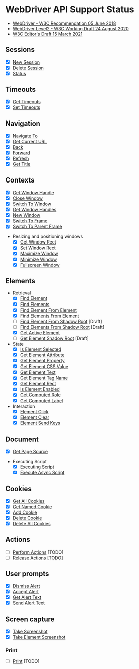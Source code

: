 # WebDriver API Support Status

- [WebDriver - W3C Recommendation 05 June 2018](https://www.w3.org/TR/webdriver1/)
- [WebDriver Level2 - W3C Working Draft 24 August 2020](https://www.w3.org/TR/webdriver2/)
- [W3C Editor's Draft 15 March 2021](https://w3c.github.io/webdriver/)

## Sessions

- [x] [New Session](https://www.w3.org/TR/webdriver/#new-session)
- [x] [Delete Session](https://www.w3.org/TR/webdriver/#delete-session)
- [x] [Status](https://www.w3.org/TR/webdriver/#status)

## Timeouts

- [x] [Get Timeouts](https://www.w3.org/TR/webdriver/#get-timeouts)
- [x] [Set Timeouts](https://www.w3.org/TR/webdriver/#set-timeouts)

## Navigation

- [x] [Navigate To](https://www.w3.org/TR/webdriver/#navigate-to)
- [x] [Get Current URL](https://www.w3.org/TR/webdriver/#get-current-url)
- [x] [Back](https://www.w3.org/TR/webdriver/#back)
- [x] [Forward](https://www.w3.org/TR/webdriver/#forward)
- [x] [Refresh](https://www.w3.org/TR/webdriver/#refresh)
- [x] [Get Title](https://www.w3.org/TR/webdriver/#get-title)

## Contexts

- [x] [Get Window Handle](https://www.w3.org/TR/webdriver/#get-window-handle)
- [x] [Close Window](https://www.w3.org/TR/webdriver/#close-window)
- [x] [Switch To Window](https://www.w3.org/TR/webdriver/#switch-to-window)
- [x] [Get Window Handles](https://www.w3.org/TR/webdriver/#get-window-handles)
- [x] [New Window](https://www.w3.org/TR/webdriver/#new-window)
- [x] [Switch To Frame](https://www.w3.org/TR/webdriver/#switch-to-frame)
- [x] [Switch To Parent Frame](https://www.w3.org/TR/webdriver/#switch-to-parent-frame)
- Resizing and positioning windows
  - [x] [Get Window Rect](https://www.w3.org/TR/webdriver/#get-window-rect)
  - [x] [Set Window Rect](https://www.w3.org/TR/webdriver/#set-window-rect)
  - [x] [Maximize Window](https://www.w3.org/TR/webdriver/#maximize-window)
  - [x] [Minimize Window](https://www.w3.org/TR/webdriver/#minimize-window)
  - [x] [Fullscreen Window](https://www.w3.org/TR/webdriver/#fullscreen-window)

## Elements

- Retrieval
  - [x] [Find Element](https://www.w3.org/TR/webdriver/#find-element)
  - [x] [Find Elements](https://www.w3.org/TR/webdriver/#find-elements)
  - [x] [Find Element From Element](https://www.w3.org/TR/webdriver/#find-element-from-element)
  - [x] [Find Elements From Element](https://www.w3.org/TR/webdriver/#find-elements-from-element)
  - [ ] [Find Element From Shadow Root](https://w3c.github.io/webdriver/#find-element-from-shadow-root) [Draft]
  - [ ] [Find Elements From Shadow Root](https://w3c.github.io/webdriver/#find-elements-from-shadow-root) [Draft]
  - [x] [Get Active Element](https://www.w3.org/TR/webdriver/#get-active-element)
  - [ ] [Get Element Shadow Root](https://w3c.github.io/webdriver/#get-element-shadow-root) [Draft]
- State
  - [x] [Is Element Selected](https://www.w3.org/TR/webdriver/#is-element-selected)
  - [x] [Get Element Attribute](https://www.w3.org/TR/webdriver/#get-element-attribute)
  - [x] [Get Element Property](https://www.w3.org/TR/webdriver/#get-element-property)
  - [x] [Get Element CSS Value](https://www.w3.org/TR/webdriver/#get-element-css-value)
  - [x] [Get Element Text](https://www.w3.org/TR/webdriver/#get-element-text)
  - [x] [Get Element Tag Name](https://www.w3.org/TR/webdriver/#get-element-tag-name)
  - [x] [Get Element Rect](https://www.w3.org/TR/webdriver/#get-element-rect)
  - [x] [Is Element Enabled](https://www.w3.org/TR/webdriver/#is-element-enabled)
  - [x] [Get Computed Role](https://www.w3.org/TR/webdriver/#get-computed-role)
  - [x] [Get Computed Label](https://www.w3.org/TR/webdriver/#get-computed-label)
- Interaction
  - [x] [Element Click](https://www.w3.org/TR/webdriver/#element-click)
  - [x] [Element Clear](https://www.w3.org/TR/webdriver/#element-clear)
  - [x] [Element Send Keys](https://www.w3.org/TR/webdriver/#element-send-keys)

## Document

- [x] [Get Page Source](https://www.w3.org/TR/webdriver/#get-page-source)
- Executing Script
  - [x] [Executing Script](https://www.w3.org/TR/webdriver/#execute-script)
  - [x] [Execute Async Script](https://www.w3.org/TR/webdriver/#execute-async-script)

## Cookies

- [x] [Get All Cookies](https://www.w3.org/TR/webdriver/#get-all-cookies)
- [x] [Get Named Cookie](https://www.w3.org/TR/webdriver/#get-named-cookie)
- [x] [Add Cookie](https://www.w3.org/TR/webdriver/#add-cookie)
- [x] [Delete Cookie](https://www.w3.org/TR/webdriver/#delete-cookie)
- [x] [Delete All Cookies](https://www.w3.org/TR/webdriver/#delete-all-cookies)

## Actions

- [ ] [Perform Actions](https://www.w3.org/TR/webdriver/#perform-actions) [TODO]
- [ ] [Release Actions](https://www.w3.org/TR/webdriver/#release-actions) [TODO]

## User prompts

- [x] [Dismiss Alert](https://www.w3.org/TR/webdriver/#dismiss-alert)
- [x] [Accept Alert](https://www.w3.org/TR/webdriver/#accept-alert)
- [x] [Get Alert Text](https://www.w3.org/TR/webdriver/#get-alert-text)
- [x] [Send Alert Text](https://www.w3.org/TR/webdriver/#send-alert-text)

## Screen capture

- [x] [Take Screenshot](https://www.w3.org/TR/webdriver/#take-element-screenshot)
- [x] [Take Element Screenshot](https://www.w3.org/TR/webdriver/#take-screenshot)

### Print

- [ ] [Print](https://www.w3.org/TR/webdriver/#print) [TODO]

